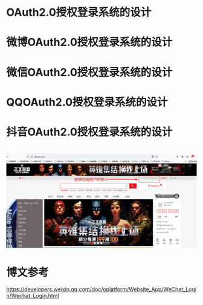 # OAuth2.0授权登录系统的设计

# 微博OAuth2.0授权登录系统的设计

# 微信OAuth2.0授权登录系统的设计

# QQOAuth2.0授权登录系统的设计

# 抖音OAuth2.0授权登录系统的设计

# 

![img.png](images/Athena的登入系统设计/微博oauth2.0登陆.png)



# 博文参考

https://developers.weixin.qq.com/doc/oplatform/Website_App/WeChat_Login/Wechat_Login.html